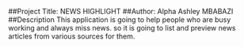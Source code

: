 ##Project Title: NEWS HIGHLIGHT
##Author: Alpha Ashley MBABAZI
##Description
This application is going to help people who are busy working and always miss news. so it is going to list and preview news articles from various sources for them.
